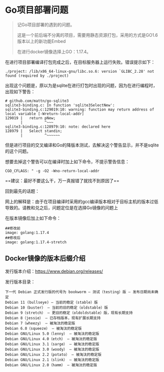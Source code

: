 # Go项目部署问题



> 记Go项目部署的遇到的问题。
>
> 这是一个前后端不分离的项目，需要用静态资源打包，采用的方式是GO1.6版本以上的新功能Embed
>
> 在进行docker镜像选择上GO：1.17.4。

在进行项目部署编译打包完成之后，在目标服务器上运行失败。错误提示如下：

```shell
./project: /lib/x86_64-linux-gnu/libc.so.6: version `GLIBC_2.28' not found (required by ./project)
```

出现这个问题是，原以为是sqlite在进行打包时出现的问题，因为在进行编程时，出现如下警告：

```shell
# github.com/mattn/go-sqlite3
sqlite3-binding.c: In function 'sqlite3SelectNew':
sqlite3-binding.c:129019:10: warning: function may return address of local variable [-Wreturn-local-addr]
129019 |   return pNew;
       |          ^~~~
sqlite3-binding.c:128979:10: note: declared here
128979 |   Select standin;
       |          ^~~~~~~
```

但是进行项目的交叉编译和Go的降版本测试，去解决这个警告显示，并不是sqlite的这个问题。

想要去掉这个警告可以在编译时加上如下命令，不提示警告信息：

```shell
CGO_CFLAGS: " -g -O2 -Wno-return-local-addr
```

==建议：最好不要这么干，万一真报错了就找不到原因了==

回到最先的话题：

网上的解释是：由于在项目编译时采用的gcc编译版本相对于目标主机的版本过低导致的。请教和兑之后，问题定位是在选择Go镜像的问题上

在版本镜像后加上如下命令：

```shell
##修改前
image: golang:1.17.4
##修改后
image: golang:1.17.4-stretch
```



## Docker镜像的版本后缀介绍

发行版本介绍：https://www.debian.org/releases/

发行版本目录：

```shell
下一代 Debian 正式发行版的代号为 bookworm — 测试（testing）版 — 发布日期尚未确定
Debian 11 (bullseye) — 当前的稳定（stable）版
Debian 10（buster） — 当前的旧的稳定（oldstable）版
Debian 9（stretch） — 更旧的稳定（oldoldstable）版，现有长期支持
Debian 8（jessie） — 已存档版本，现有扩展长期支持
Debian 7（wheezy） — 被淘汰的稳定版
Debian 6.0（squeeze） — 被淘汰的稳定版
Debian GNU/Linux 5.0（lenny） — 被淘汰的稳定版
Debian GNU/Linux 4.0（etch） — 被淘汰的稳定版
Debian GNU/Linux 3.1（sarge） — 被淘汰的稳定版
Debian GNU/Linux 3.0（woody） — 被淘汰的稳定版
Debian GNU/Linux 2.2（potato） — 被淘汰的稳定版
Debian GNU/Linux 2.1（slink） — 被淘汰的稳定版
Debian GNU/Linux 2.0（hamm） — 被淘汰的稳定版
```

